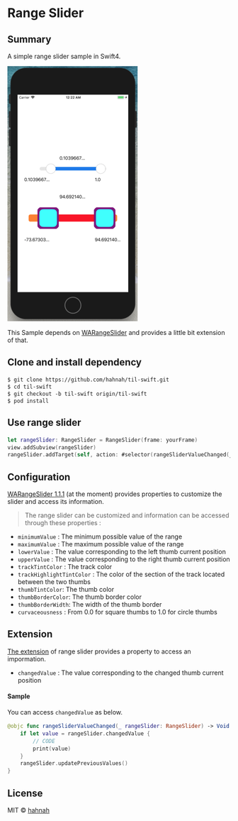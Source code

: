 # Range Slider

## Summary

A simple range slider sample in Swift4.

![capture](capture.png)

This Sample depends on [WARangeSlider](https://github.com/warchimede/RangeSlider/tree/master) and provides a little bit extension of that.

## Clone and install dependency

```
$ git clone https://github.com/hahnah/til-swift.git
$ cd til-swift
$ git checkout -b til-swift origin/til-swift
$ pod install
```

## Use range slider

```swift
let rangeSlider: RangeSlider = RangeSlider(frame: yourFrame)
view.addSubview(rangeSlider)
rangeSlider.addTarget(self, action: #selector(rangeSliderValueChanged(_:)), for: .valueChanged)
```

## Configuration

[WARangeSlider 1.1.1](https://github.com/warchimede/RangeSlider/tree/1.1.1) (at the moment) provides properties to customize the slider and access its information.

> The range slider can be customized and information can be accessed through these properties :
+ `minimumValue` : The minimum possible value of the range
+ `maximumValue` : The maximum possible value of the range
+ `lowerValue` : The value corresponding to the left thumb current position
+ `upperValue` : The value corresponding to the right thumb current position
+ `trackTintColor` : The track color
+ `trackHighlightTintColor` : The color of the section of the track located between the two thumbs
+ `thumbTintColor`: The thumb color
+ `thumbBorderColor`: The thumb border color
+ `thumbBorderWidth`: The width of the thumb border
+ `curvaceousness` : From 0.0 for square thumbs to 1.0 for circle thumbs

## Extension

[The extension](https://github.com/hahnah/til-swift/blob/range-slider/RangeSlider/RangeSlider%2BChangedValue.swift) of range slider provides a property to access an impormation. 

+ `changedValue` : The value corresponding to the changed thumb current position

#### Sample

You can access `changedValue` as below.

```swift
@objc func rangeSliderValueChanged(_ rangeSlider: RangeSlider) -> Void {
    if let value = rangeSlider.changedValue {
        // CODE
        print(value)
    }
    rangeSlider.updatePreviousValues()
}
```

## License

MIT © [hahnah](https://superhahnah.com)
